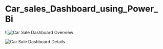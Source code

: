 # Car_sales_Dashboard_using_Power_Bi
![![Car Sale Dashboard Overview](https://github.com/Hariskhan17733/Car_sales_Dashboard_using_Power_Bi/assets/137110790/e38d1dcf-0d37-4b55-894d-8dd8c40048b9)


![Car Sale Dashboard Details](https://github.com/Hariskhan17733/Car_sales_Dashboard_using_Power_Bi/assets/137110790/78ccb032-26e3-4e9f-be02-5cef9fc9c8ee)

